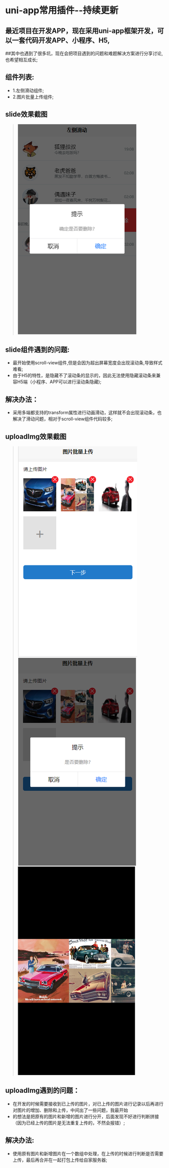 # uni-app常用插件--持续更新 
## 最近项目在开发APP，现在采用uni-app框架开发，可以一套代码开发APP、小程序、H5,
##其中也遇到了很多坑，现在会把项目遇到的问题和难题解决方案进行分享讨论,也希望相互成长;
## 组件列表:
* 1.左侧滑动组件;
* 2.图片批量上传组件;
## slide效果截图
> ![](./img/silde/slide.png)
## slide组件遇到的问题:
* 最开始使用scroll-view组件,但是会因为超出屏幕宽度会出现滚动条,导致样式难看;
* 由于H5的特性，是隐藏不了滚动条的显示的，因此无法使用隐藏滚动条来兼容H5端（小程序、APP可以进行滚动条隐藏);
## 解决办法：
* 采用多端都支持的transform属性进行动画滑动，这样就不会出现滚动条，也解决了滑动问题，相对于scroll-view组件代码较多;
## uploadImg效果截图
> ![](./img/uploadImg/img01.png)
> ![](./img/uploadImg/img02.png)
> ![](./img/uploadImg/img03.png)
## uploadImg遇到的问题：
* 在开发的时候需要接收到已上传的图片，对已上传的图片进行记录以后再进行对图片的增加、删除和上传，中间出了一些问题，我最开始
* 的想法是把原有的图片和新增的图片进行分开，后面发现不好进行判断拼接（因为已经上传的图片是无法重复上传的，不然会报错）;
## 解决办法:
* 使用原有图片和新增图片在一个数组中处理，在上传的时候进行判断是否需要上传，最后再合并在一起打包上传给自家服务器;
